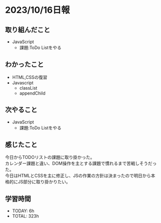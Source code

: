 # 2023/10/16日報
## 取り組んだこと
- JavaScript
  - 課題:ToDo Listをやる

## わかったこと
- HTML,CSSの復習
- Javascript
  - classList
  - appendChild
 
## 次やること
- JavaScript
  - 課題:ToDo Listをやる

## 感じたこと
今日からTODOリストの課題に取り掛かった。  
カレンダー課題と違い、DOM操作を主とする課題で慣れるまで苦戦しそうだった。  
今日はHTMLとCSSを主に修正し、JSの作業の方針は決まったので明日から本格的にJS部分に取り掛かりたい。  

## 学習時間
- TODAY: 6h
- TOTAL: 323h
